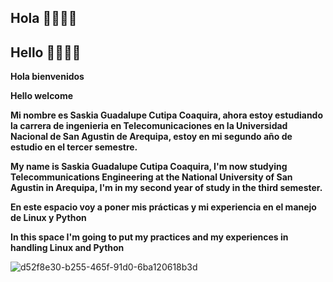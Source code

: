 ## Hola 👋👋👋👋
## Hello 👋👋👋👋

**Hola bienvenidos** 

**Hello welcome**


**Mi nombre es Saskia Guadalupe Cutipa Coaquira, ahora estoy estudiando la carrera de ingenieria en Telecomunicaciones en la Universidad Nacional de San Agustin de Arequipa, estoy en mi segundo año de estudio en el tercer semestre.**

**My name is Saskia Guadalupe Cutipa Coaquira, I'm now studying Telecommunications Engineering at the National University of San Agustin in Arequipa, I'm in my second year of study in the third semester.**


**En este espacio voy a poner mis prácticas y mi experiencia en el manejo de Linux y Python**

**In this space I'm going to put my practices and my experiences in handling Linux and Python**

![d52f8e30-b255-465f-91d0-6ba120618b3d](https://user-images.githubusercontent.com/108014596/179251691-19b0964f-0bfe-428e-9bcf-d79d0ba02419.jpeg)

<!--
**Saskia-Cutipa/Saskia-Cutipa** is a ✨ _special_ ✨ repository because its `README.md` (this file) appears on your GitHub profile.

Here are some ideas to get you started:

- 🔭 I’m currently working on ...
- 🌱 I’m currently learning ...
- 👯 I’m looking to collaborate on ...
- 🤔 I’m looking for help with ...
- 💬 Ask me about ...
- 📫 How to reach me: ...
- 😄 Pronouns: ...
- ⚡ Fun fact: ...
-->
